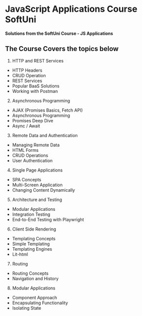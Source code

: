 # JavaScript Applications Course SoftUni

#### Solutions from the SoftUni Course - JS Applications 

## The Course Covers the topics below

1. HTTP and REST Services
* HTTP Headers
* CRUD Operation 
* REST Services
* Popular BaaS Solutions
* Working with Postman
2. Asynchronous Programming
* AJAX (Promises Basics, Fetch API)
* Asynchronous Programming
* Promises Deep Dive
* Async / Await
3. Remote Data and Authentication
* Managing Remote Data
* HTML Forms
* CRUD Operations
* User Authentication
4. Single Page Applications
 * SPA Concepts
 * Multi-Screen Application
 * Changing Content Dynamically 
5. Architecture and Testing
 * Modular Applications
 * Integration Testing
 * End-to-End Testing with Playwright
6. Client Side Rendering
 * Templating Concepts
 * Simple Templating
 * Templating Engines 
 * Lit-html
7. Routing
* Routing Concepts
* Navigation and History
8. Modular Applications
* Component Approach
* Encapsulating Functionality
* Isolating State
